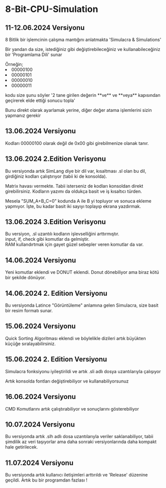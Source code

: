 # 8-Bit-CPU-Simulation
<h2> 11-12.06.2024 Versiyonu</h2>
<p>8 Bitlik bir işlemcinin çalışma mantığını anlatmakta 'Simulacra & Simulations'</p>
<p>Bir yandan da size, istediğiniz gibi değiştirebileceğiniz ve kullanabileceğiniz bir 'Programlama Dili' sunar</p>
Örneğin; 
<li>00000100
<li>00000101
<li>00000010
<li>00000011
<p>kodu size şunu söyler '2 tane girilen değerin **ve** ve **veya** kapısından geçirerek elde ettiği sonucu topla'</p>
<p>Bunu direkt olarak ayarlamak yerine, diğer değer atama işlemlerini sizin yapmanız gerekir</p>
<h2>13.06.2024 Versiyonu</h2>
<p>Kodları 00000100 olarak değil de 0x00 gibi girebilmenize olanak tanır.</p>
<h2>13.06.2024 2.Edition Verisyonu</h2>
<p>Bu versiyonda artık SimLang diye bir dil var, kısaltması .sl olan bu dil, girdiğiniz kodları çalıştırıyor (tabii ki de konsolda).</p>
<p>Matrix havası vermekte. Tabii isterseniz de kodları konsoldan direkt girebilirsiniz. Kodların yazımı da oldukça basit ve iş kısaltıcı türden.</p>
<p>Mesela "SUM_A+B_C=0" kodunda A ile B yi topluyor ve sonuca ekleme yapmıyor. İşte, bu kadar basit iki sayıyı toplayıp ekrana yazdırmak.</p>
<h2>13.06.2024 3.Edition Verisyonu</h2>
<p>Bu versiyon, .sl uzantılı kodların işlevselliğini arttırmıştır. <br>input, if, check gibi komutlar da gelmiştir. <br>RAM kullandırtmak için gayet güzel sebepler veren komutlar da var.</p>
<h2>14.06.2024 Versiyonu</h2>
<p>Yeni komutlar eklendi ve DONUT eklendi. Donut dönebiliyor ama biraz kötü bir şekilde dönüyor.</p>
<h2>14.06.2024 2. Edition Versiyonu</h2>
<p>Bu versiyonda Latince "Görüntüleme" anlamına gelen Simulacra, size basit bir resim formatı sunar.</p>
<h2>15.06.2024 Versiyonu</h2>
<p>Quick Sorting Algoritması eklendi ve böylelikle dizileri artık büyükten küçüğe sıralayabilirsiniz.</p>
<h2>15.06.2024 2. Edition Versiyonu</h2>
<p>Simulacra fonksiyonu iyileştirildi ve artık .sli adlı dosya uzantılarıyla çalışıyor</p>
<p>Artık konsolda fontları değiştirebiliyor ve kullanabiliyorsunuz</p>
<h2>16.06.2024 Versiyonu</h2>
<p>CMD Komutlarını artık çalıştırabiliyor ve sonuçlarını gösterebiliyor</p>
<h2>10.07.2024 Versiyonu</h2>
<p>Bu versiyonda artık .slh adlı dosa uzantılarıyla veriler saklanabiliyor, tabii şimdilik az veri taşıyorlar ama daha sonraki versiyonlarında daha kompakt hale getirilecek.</p>
<h2>11.07.2024 Versiyonu</h2>
<p>Bu versiyonda artık kullanıcı iletişimleri arttırıldı ve 'Release' düzenine geçildi. Artık bu bir programdan fazlası !</p>
